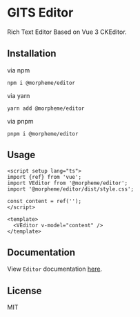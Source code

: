 # GITS Editor

Rich Text Editor Based on Vue 3 CKEditor.

## Installation

via npm

```
npm i @morpheme/editor
```

via yarn

```
yarn add @morpheme/editor
```

via pnpm

```
pnpm i @morpheme/editor
```

## Usage

```vue
<script setup lang="ts">
import {ref} from 'vue';
import VEditor from '@morpheme/editor';
import '@morpheme/editor/dist/style.css';

const content = ref('');
</script>

<template>
  <VEditor v-model="content" />
</template>
```

## Documentation

View `Editor` documentation [here](https://gits-ui.web.app/?path=/story/components-editor--default).

## License

MIT
